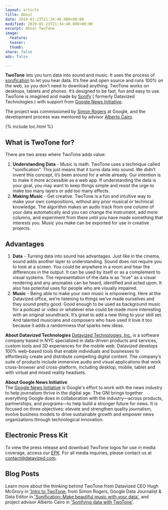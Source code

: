 ```yaml
---
layout: article
title: About
date: 2019-01-23T21:34:40.000+00:00
modified: 2019-01-23T21:34:40.000+00:00
excerpt: About TwoTone
image:
  feature: 
  teaser: 
  thumb: 
share: false
ads: false

---
```

**TwoTone** lets you turn data into sound and music. It uses the process of [sonification](https://en.wikipedia.org/wiki/Sonification "Sonification") to let you hear data. It’s free and open source and runs 100% on the web, so you don’t need to download anything. TwoTone works on desktops, tablets and phones. It’s designed to be fast, fun and easy to use. TwoTone is imagined and made by [Sonify](http://sonify.io/ "Sonify.io") ( formerly Datavized Technologies ) with support from [Google News Initiative](https://newsinitiative.withgoogle.com/ "Google News Initiative").

The project was commissioned by [Simon Rogers](https://simonrogers.net/) at Google, and the development process was mentored by advisor [Alberto Cairo](http://www.thefunctionalart.com/).

{% include toc.html %}

## What is TwoTone for?

There are two areas where TwoTone adds value:

1. **Understanding Data** - Music is math. TwoTone uses a technique called "sonification". This just means that it turns data into sound. We didn’t invent this concept, it’s been around for a while already. Our intention is to make it more accessible as a web app. If understanding the data is your goal, you may want to keep things simple and resist the urge to make too many layers or add too many effects.
2. **Making Music** - Get creative. TwoTone is a fun and intuitive way to make your own compositions, without any prior musical or technical knowledge. The algorithm makes an audio track from one column of your data automatically and you can change the instrument, add more columns, and experiment from there until you have made something that interests you. Music you make can be exported for use in creative projects.

## Advantages

1. **Data** - Turning data into sound has advantages. Just like in the cinema, sound adds another layer to understanding. Sound does not require you to look at a screen. You could be anywhere in a room and hear the differences in the output. It can be used by itself or as a complement to visual systems. The representation of the data is as "true" as a visual rendering and any anomalies can be heard, identified and acted upon. It also has potential uses for people who are visually impaired.
2. **Music** - Being able to make your own music is empowering. Here at the Datavized office, we’re listening to things we’ve made ourselves and they sound pretty good. Good enough to be used as background music for a podcast or video or whatever else could be made more interesting with an original soundtrack. It’s great to add a new thing to your skill set. And talented musicians and composers who have used it love it too because it adds a randomness that sparks new ideas.

**About Datavized Technologies**
[Datavized Technologies, Inc.](https://datavized.com "Datavized") is a software company based in NYC specialized in data-driven products and services, custom tools and 3D experiences for the mobile web. Datavized develops 100% web-based tools that enable individuals and businesses to effortlessly create and distribute compelling digital content. The company’s suite of products include immersive audio and visual applications that work cross-browser and cross-platform, including desktop, mobile, tablet and with virtual and mixed reality headsets.

**About Google News Initiative**  
The [Google News Initiative](https://newsinitiative.withgoogle.com/ "Google News Initiative") is Google's effort to work with the news industry to help journalism thrive in the digital age. The GNI brings together everything Google does in collaboration with the industry—across products, partnerships, and programs—to help build a stronger future for news. It is focused on three objectives: elevate and strengthen quality journalism, evolve business models to drive sustainable growth and empower news organizations through technological innovation.

## Electronic Press Kit

To view the press release and download TwoTone logos for use in media coverage, access our [EPK](https://drive.google.com/open?id=1afZL7DaSWBOgfKBzWlm6XpTIfkdxU-lP "TwoTone EPK"). For all media inquiries, please contact us at contact@datavized.com.

## Blog Posts

Learn more about the thinking behind TwoTone from Datavized CEO Hugh McGrory in ['Intro to TwoTone](https://medium.com/@mcgrory/an-intro-to-twotone-dd69305da9c3 "An Intro to TwoTone"), from Simon Rogers, Google Data Journalist & Data Editor in ['Sonification: Make beautiful music with your data'](https://medium.com/@smfrogers/sonification-make-beautiful-music-with-your-data-d8fd59b84f3f "Sonification: Make beautiful music with your data"), and project advisor Alberto Cairo in ['Sonifying data with TwoTone'](http://www.thefunctionalart.com/2019/03/sonifying-data-with-twotone.html "Sonifying data with TwoTone").